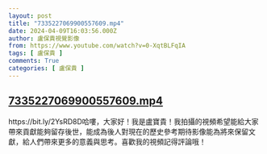 ```yaml
---
layout: post
title: "7335227069900557609.mp4"
date: 2024-04-09T16:03:56.000Z
author: 盧保貴視覺影像
from: https://www.youtube.com/watch?v=0-XqtBLFqIA
tags: [ 盧保貴 ]
comments: True
categories: [ 盧保貴 ]
---
```

<!--1712678636000-->
[7335227069900557609.mp4](https://www.youtube.com/watch?v=0-XqtBLFqIA)
------

<div>
https://bit.ly/2YsRD8D哈嘍，大家好！我是盧寶貴！我拍攝的視頻希望能給大家帶來貢獻能夠留存後世，能成為後人對現在的歷史參考期待影像能為將來保留文獻，給人們帶來更多的意義與思考。喜歡我的視頻記得評論哦！
</div>
